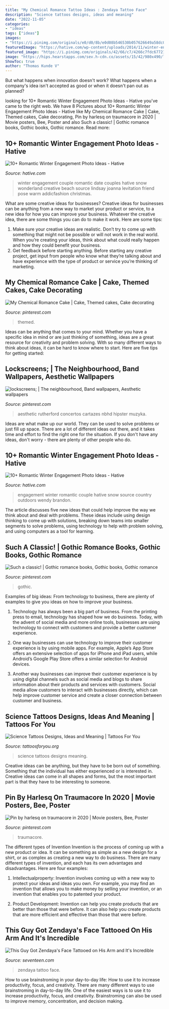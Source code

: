 ```yaml
---
title: "My Chemical Romance Tattoo Ideas : Zendaya Tattoo Face"
description: "Science tattoos designs, ideas and meaning"
date: "2022-11-05"
categories:
- "ideas"
tags: ["ideas"]
images:
- "https://i.pinimg.com/originals/e0/d0/8b/e0d08b546530b057626649a58dc04612.jpg"
featuredImage: "https://hative.com/wp-content/uploads/2014/11/winter-engagement-photo-ideas/13-winter-engagement-photo-ideas.jpg"
featured_image: "https://i.pinimg.com/originals/42/66/c7/4266c7fdc67721f64b63a76043f57db1.jpg"
image: "https://hips.hearstapps.com/sev.h-cdn.co/assets/15/42/980x490/landscape-1445015640-zendaya-tattoo.jpg?resize=1200:*"
ShowToc: true
author: "Thomas Kunde V"
---
```



But what happens when innovation doesn't work? What happens when a company's idea isn't accepted as good or when it doesn't pan out as planned?

	

		
looking for 10+ Romantic Winter Engagement Photo Ideas - Hative you've came to the right web. We have 8 Pictures about 10+ Romantic Winter Engagement Photo Ideas - Hative like My Chemical Romance Cake | Cake, Themed cakes, Cake decorating, Pin by harlesq on traumacore in 2020 | Movie posters, Bee, Poster and also Such a classic! | Gothic romance books, Gothic books, Gothic romance. Read more:
		
    
## 10+ Romantic Winter Engagement Photo Ideas - Hative

<img loading=lazy src="https://hative.com/wp-content/uploads/2014/11/winter-engagement-photo-ideas/7-winter-engagement-photo-ideas.jpg" onerror="this.onerror=null;this.src='https://tse4.mm.bing.net/th?id=OIP.iLCkKVF4B5rDHAh4h3JWfAHaLI&amp;pid=15.1';" alt="10+ Romantic Winter Engagement Photo Ideas - Hative">

_Source: hative.com_

>winter engagement couple romantic date couples hative snow wonderland creative beach source lindsay joanna levitation friend pose warm addicfashion christmas. 

	

What are some creative ideas for businesses?
Creative ideas for businesses can be anything from a new way to market your product or service, to a new idea for how you can improve your business. Whatever the creative idea, there are some things you can do to make it work. Here are some tips: 
1. Make sure your creative ideas are realistic. Don’t try to come up with something that might not be possible or will not work in the real world. When you’re creating your ideas, think about what could really happen and how they could benefit your business. 
2. Get feedback before starting anything. Before starting any creative project, get input from people who know what they’re talking about and have experience with the type of product or service you’re thinking of marketing.

    
## My Chemical Romance Cake | Cake, Themed Cakes, Cake Decorating

<img loading=lazy src="https://i.pinimg.com/originals/e0/d0/8b/e0d08b546530b057626649a58dc04612.jpg" onerror="this.onerror=null;this.src='https://tse3.mm.bing.net/th?id=OIP.QR9N4A8hs_2iBsm5UviXgwHaNK&amp;pid=15.1';" alt="My Chemical Romance Cake | Cake, Themed cakes, Cake decorating">

_Source: pinterest.com_

>themed. 

	

Ideas can be anything that comes to your mind. Whether you have a specific idea in mind or are just thinking of something, ideas are a great resource for creativity and problem solving. With so many different ways to think about ideas, it can be hard to know where to start. Here are five tips for getting started: 

    
## Lockscreens; | The Neighbourhood, Band Wallpapers, Aesthetic Wallpapers

<img loading=lazy src="https://i.pinimg.com/736x/ff/f6/03/fff6032ffeaa15c8e82292b436b42703.jpg" onerror="this.onerror=null;this.src='https://tse4.mm.bing.net/th?id=OIP.qWwGXNOgHAEMF5h5pF_4FAHaNL&amp;pid=15.1';" alt="lockscreens; | The neighbourhood, Band wallpapers, Aesthetic wallpapers">

_Source: pinterest.com_

>aesthetic rutherford concertos cartazes nbhd hipster muzyka. 

	

Ideas are what make up our world. They can be used to solve problems or just fill up space. There are a lot of different ideas out there, and it takes time and effort to find the right one for the situation. If you don't have any ideas, don't worry - there are plenty of other people who do.

    
## 10+ Romantic Winter Engagement Photo Ideas - Hative

<img loading=lazy src="https://hative.com/wp-content/uploads/2014/11/winter-engagement-photo-ideas/13-winter-engagement-photo-ideas.jpg" onerror="this.onerror=null;this.src='https://tse2.mm.bing.net/th?id=OIP.FjAmDECbjysfJG06-GnXeQHaLH&amp;pid=15.1';" alt="10+ Romantic Winter Engagement Photo Ideas - Hative">

_Source: hative.com_

>engagement winter romantic couple hative snow source country outdoors wendy brandon. 

	

The article discusses five new ideas that could help improve the way we think about and deal with problems. These ideas include using design thinking to come up with solutions, breaking down teams into smaller segments to solve problems, using technology to help with problem solving, and using computers as a tool for learning.

    
## Such A Classic! | Gothic Romance Books, Gothic Books, Gothic Romance

<img loading=lazy src="https://i.pinimg.com/originals/42/66/c7/4266c7fdc67721f64b63a76043f57db1.jpg" onerror="this.onerror=null;this.src='https://tse1.mm.bing.net/th?id=OIP.tY-F4WYurjiAFPhakpZkHQHaLH&amp;pid=15.1';" alt="Such a classic! | Gothic romance books, Gothic books, Gothic romance">

_Source: pinterest.com_

>gothic. 

	

Examples of big ideas: From technology to business, there are plenty of examples to give you ideas on how to improve your business.
1. Technology has always been a big part of business. From the printing press to email, technology has shaped how we do business. Today, with the advent of social media and more online tools, businesses are using technology to connect with customers and provide a better customer experience.
2. One way businesses can use technology to improve their customer experience is by using mobile apps. For example, Apple’s App Store offers an extensive selection of apps for iPhone and iPad users, while Android’s Google Play Store offers a similar selection for Android devices.

3. Another way businesses can improve their customer experience is by using digital channels such as social media and blogs to share information about their products and services with customers. Social media allow customers to interact with businesses directly, which can help improve customer service and create a closer connection between customer and business.


    
## Science Tattoos Designs, Ideas And Meaning | Tattoos For You

<img loading=lazy src="http://www.tattoosforyou.org/wp-content/uploads/2013/11/Science-Tattoos-Images.png" onerror="this.onerror=null;this.src='https://tse1.mm.bing.net/th?id=OIP.XAu59sYCtbCCuG5t0flxUgHaFM&amp;pid=15.1';" alt="Science Tattoos Designs, Ideas and Meaning | Tattoos For You">

_Source: tattoosforyou.org_

>science tattoos designs meaning. 

	

Creative ideas can be anything, but they have to be born out of something. Something that the individual has either experienced or is interested in. Creative ideas can come in all shapes and forms, but the most important part is that they have to be interesting to someone.

    
## Pin By Harlesq On Traumacore In 2020 | Movie Posters, Bee, Poster

<img loading=lazy src="https://i.pinimg.com/736x/c5/dd/66/c5dd66f50db537c6f5ac95c49fdf2059.jpg" onerror="this.onerror=null;this.src='https://tse1.mm.bing.net/th?id=OIP._XiwGDQl8ZkOTLZ4WBewBwHaKX&amp;pid=15.1';" alt="Pin by harlesq on traumacore in 2020 | Movie posters, Bee, Poster">

_Source: pinterest.com_

>traumacore. 

	

The different types of Invention
Invention is the process of coming up with a new product or idea. It can be something as simple as a new design for a shirt, or as complex as creating a new way to do business. There are many different types of invention, and each has its own advantages and disadvantages. Here are four examples: 
1. Intellectualproperty: Invention involves coming up with a new way to protect your ideas and ideas you own. For example, you may find an invention that allows you to make money by selling your invention, or an invention that enables you to patented your product. 

2. Product Development: Invention can help you create products that are better than those that were before. It can also help you create products that are more efficient and effective than those that were before. 


    
## This Guy Got Zendaya&#039;s Face Tattooed On His Arm And It&#039;s Incredible

<img loading=lazy src="https://hips.hearstapps.com/sev.h-cdn.co/assets/15/42/980x490/landscape-1445015640-zendaya-tattoo.jpg?resize=1200:*" onerror="this.onerror=null;this.src='https://tse4.mm.bing.net/th?id=OIP.Pe92S7dqC4YLe2TUYwcx7wHaDt&amp;pid=15.1';" alt="This Guy Got Zendaya&#039;s Face Tattooed on His Arm and It&#039;s Incredible">

_Source: seventeen.com_

>zendaya tattoo face. 

	

How to use brainstroming in your day-to-day life: How to use it to increase productivity, focus, and creativity.
There are many different ways to use brainstroming in day-to-day life. One of the easiest ways is to use it to increase productivity, focus, and creativity. Brainstroming can also be used to improve memory, concentration, and decision making.

